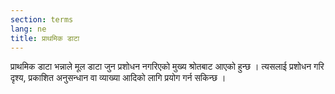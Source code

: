 ```yaml
---
section: terms
lang: ne
title: प्राथमिक डाटा
---
```


प्राथमिक डाटा भन्नाले मूल डाटा जुन प्रशोधन नगरिएको मुख्य श्रोतबाट आएको हुन्छ । त्यसलाई प्रशोधन गरि दृश्य, प्रकाशित अनुसन्धान वा व्याख्या आदिको लागि प्रयोग गर्न सकिन्छ ।
